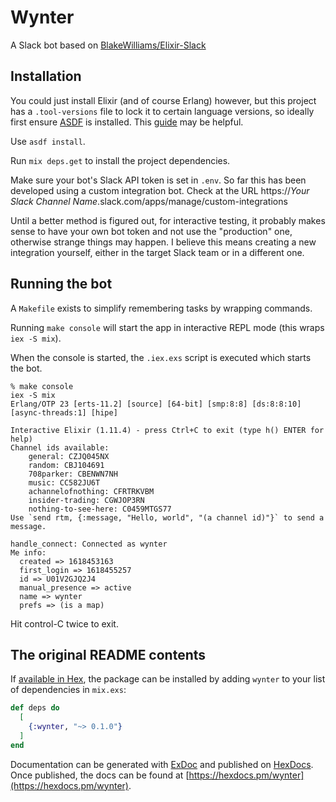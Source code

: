 # Wynter

A Slack bot based on [BlakeWilliams/Elixir-Slack](https://github.com/BlakeWilliams/Elixir-Slack)

## Installation

You could just install Elixir (and of course Erlang) however, but this project has
a `.tool-versions` file to lock it to certain language versions, so
ideally first ensure [ASDF](https://asdf-vm.com/#/) is installed.
This [guide](https://app.pluralsight.com/guides/installing-elixir-erlang-with-asdf) may be helpful. 

Use `asdf install`.

Run `mix deps.get` to install the project dependencies.

Make sure your bot's Slack API token is set in `.env`. 
So far this has been developed using a custom integration bot.
Check at the URL https://*Your Slack Channel Name*.slack.com/apps/manage/custom-integrations

Until a better method is figured out, for interactive testing, it probably makes sense 
to have your own bot token and not use the "production" one, otherwise strange things may happen.
I believe this means creating a new integration yourself, either in the
target Slack team or in a different one.

## Running the bot

A `Makefile` exists to simplify remembering tasks by wrapping commands.

Running `make console` will start the app in interactive REPL mode (this wraps `iex -S mix`).

When the console is started, the `.iex.exs` script is executed which starts the bot.

```angular2html
% make console
iex -S mix
Erlang/OTP 23 [erts-11.2] [source] [64-bit] [smp:8:8] [ds:8:8:10] [async-threads:1] [hipe]

Interactive Elixir (1.11.4) - press Ctrl+C to exit (type h() ENTER for help)
Channel ids available:
    general: CZJQ045NX
    random: CBJ104691
    708parker: CBENWN7NH
    music: CC582JU6T
    achannelofnothing: CFRTRKVBM
    insider-trading: CGWJOP3RN
    nothing-to-see-here: C0459MTGS77
Use `send rtm, {:message, "Hello, world", "(a channel id)"}` to send a message.

handle_connect: Connected as wynter
Me info:
  created => 1618453163
  first_login => 1618455257
  id => U01V2GJQ2J4
  manual_presence => active
  name => wynter
  prefs => (is a map)
```

Hit control-C twice to exit.

## The original README contents

If [available in Hex](https://hex.pm/docs/publish), the package can be installed
by adding `wynter` to your list of dependencies in `mix.exs`:

```elixir
def deps do
  [
    {:wynter, "~> 0.1.0"}
  ]
end
```

Documentation can be generated with [ExDoc](https://github.com/elixir-lang/ex_doc)
and published on [HexDocs](https://hexdocs.pm). Once published, the docs can
be found at [https://hexdocs.pm/wynter](https://hexdocs.pm/wynter).

